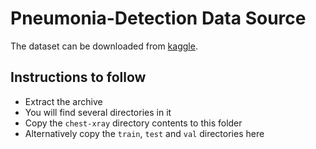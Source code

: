# Pneumonia-Detection Data Source

The dataset can be downloaded from [kaggle](https://www.kaggle.com/paultimothymooney/chest-xray-pneumonia/download). 

## Instructions to follow

* Extract the archive
* You will find several directories in it 
* Copy the `chest-xray` directory contents to this folder
* Alternatively copy the `train`, `test` and `val` directories here
